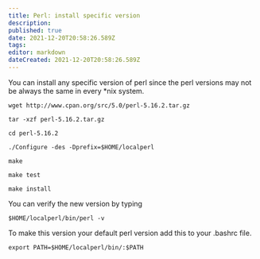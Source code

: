 ```yaml
---
title: Perl: install specific version
description: 
published: true
date: 2021-12-20T20:58:26.589Z
tags: 
editor: markdown
dateCreated: 2021-12-20T20:58:26.589Z
---
```


You can install any specific version of perl since the perl versions may not be always the same in every *nix system.

```
wget http://www.cpan.org/src/5.0/perl-5.16.2.tar.gz

tar -xzf perl-5.16.2.tar.gz

cd perl-5.16.2

./Configure -des -Dprefix=$HOME/localperl

make

make test

make install
```

You can verify the new version by typing


```
$HOME/localperl/bin/perl -v

```
To make this version your default perl version add this to your .bashrc file.


```
export PATH=$HOME/localperl/bin/:$PATH
```
